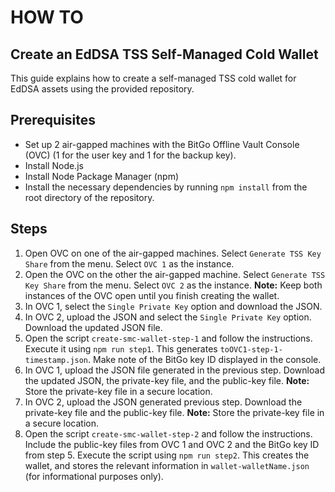 # HOW TO

## Create an EdDSA TSS Self-Managed Cold Wallet

This guide explains how to create a self-managed TSS cold wallet for EdDSA assets using the provided repository.

## Prerequisites

- Set up 2 air-gapped machines with the BitGo Offline Vault Console (OVC) (1 for the user key and 1 for the backup key).
- Install Node.js
- Install Node Package Manager (npm)
- Install the necessary dependencies by running `npm install` from the root directory of the repository.

## Steps

1. Open OVC on one of the air-gapped machines. Select `Generate TSS Key Share` from the menu. Select `OVC 1` as the instance.
2. Open the OVC on the other the air-gapped machine. Select `Generate TSS Key Share` from the menu. Select `OVC 2` as the instance.
**Note:** Keep both instances of the OVC open until you finish creating the wallet.
3. In OVC 1, select the `Single Private Key` option and download the JSON.
4. In OVC 2, upload the JSON and select the `Single Private Key` option. Download the updated JSON file.
5. Open the script `create-smc-wallet-step-1` and follow the instructions. Execute it using `npm run step1`. This generates `toOVC1-step-1-timestamp.json`. Make note of the BitGo key ID displayed in the console.
6. In OVC 1, upload the JSON file generated in the previous step. Download the updated JSON, the private-key file, and the public-key file.
**Note:** Store the private-key file in a secure location.
7. In OVC 2, upload the JSON generated previous step. Download the private-key file and the public-key file.
**Note:** Store the private-key file in a secure location.
8. Open the script `create-smc-wallet-step-2` and follow the instructions. Include the public-key files from OVC 1 and OVC 2 and the BitGo key ID from step 5. Execute the script using `npm run step2`. This creates the wallet, and stores the relevant information in `wallet-walletName.json` (for informational purposes only).